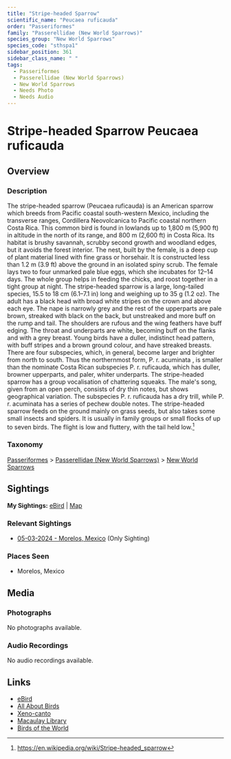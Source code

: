 ```yaml
---
title: "Stripe-headed Sparrow"
scientific_name: "Peucaea ruficauda"
order: "Passeriformes"
family: "Passerellidae (New World Sparrows)"
species_group: "New World Sparrows"
species_code: "sthspa1"
sidebar_position: 361
sidebar_class_name: " "
tags: 
  - Passeriformes
  - Passerellidae (New World Sparrows)
  - New World Sparrows
  - Needs Photo
  - Needs Audio
---
```


# Stripe-headed Sparrow <span className='sci_name'>Peucaea ruficauda</span>

## Overview

### Description
The stripe-headed sparrow (Peucaea ruficauda) is an American sparrow which breeds from Pacific coastal south-western Mexico, including the transverse ranges, Cordillera Neovolcanica to Pacific coastal northern Costa Rica.
This common bird is found in lowlands up to 1,800 m (5,900 ft) in altitude in the north of its range, and 800 m (2,600 ft) in Costa Rica. Its habitat is brushy savannah, scrubby second growth and woodland edges, but it avoids the forest interior.
The nest, built by the female, is a deep cup of plant material lined with fine grass or horsehair. It is constructed less than 1.2 m (3.9 ft) above the ground in an isolated spiny scrub. The female lays two to four unmarked pale blue eggs, which she incubates for 12–14 days. The whole group helps in feeding the chicks, and roost together in a tight group at night.
The stripe-headed sparrow is a large, long-tailed species, 15.5 to 18 cm (6.1–7.1 in) long and weighing up to 35 g (1.2 oz). The adult has a black head with broad white stripes on the crown and above each eye. The nape is narrowly grey and the rest of the upperparts are pale brown, streaked with black on the back, but unstreaked and more buff on the rump and tail. The shoulders are rufous and the wing feathers have buff edging. The throat and underparts are white, becoming buff on the flanks and with a grey breast.
Young birds have a duller, indistinct head pattern, with buff stripes and a brown ground colour, and have streaked breasts.
There are four subspecies, which, in general, become larger and brighter from north to south. Thus the northernmost form, P. r. acuminata , is smaller than the nominate Costa Rican subspecies P. r. ruficauda, which has duller, browner upperparts, and paler, whiter underparts.
The stripe-headed sparrow has a group vocalisation of chattering squeaks. The male's song, given from an open perch, consists of dry thin notes, but shows geographical variation. The subspecies P. r. ruficauda has a dry trill, while P. r. acuminata has a series of pechew double notes.
The stripe-headed sparrow feeds on the ground mainly on grass seeds, but also takes some small insects and spiders. It is usually in family groups or small flocks of up to seven birds. The flight is low and fluttery, with the tail held low.[^1]

[^1]: https://en.wikipedia.org/wiki/Stripe-headed_sparrow

### Taxonomy
[Passeriformes](/tags/passeriformes) > [Passerellidae (New World Sparrows)](/tags/passerellidae-new-world-sparrows) > [New World Sparrows](/tags/new-world-sparrows)


## Sightings

**My Sightings:** [eBird](https://ebird.org/lifelist?r=world&time=life&spp=sthspa1) | [Map](/map?species_code=sthspa1)

### Relevant Sightings

* [05-03-2024 - Morelos, Mexico](https://ebird.org/checklist/S171768235) (Only Sighting)

### Places Seen

* Morelos, Mexico



## Media
### Photographs
No photographs available.

### Audio Recordings
No audio recordings available.

## Links
* [eBird](https://ebird.org/species/sthspa1) 
* [All About Birds](https://www.allaboutbirds.org/guide/sthspa1) 
* [Xeno-canto](https://www.xeno-canto.org/species/peucaea-ruficauda) 
* [Macaulay Library](https://search.macaulaylibrary.org/catalog?taxonCode=sthspa1&sort=rating_rank_desc)
* [Birds of the World](https://birdsoftheworld.org/bow/species/sthspa1)
